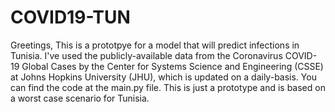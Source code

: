 # COVID19-TUN
Greetings, 
This is a prototpye for a model that will predict infections in Tunisia.
I've used the publicly-available data from the Coronavirus COVID-19 Global Cases by the Center for Systems Science and Engineering (CSSE) at Johns Hopkins University (JHU), which is updated on a daily-basis.
You can find the code at the main.py file. This is just a prototype and is based on a worst case scenario for Tunisia.

